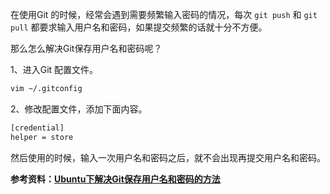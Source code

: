 在使用Git 的时候，经常会遇到需要频繁输入密码的情况，每次 `git push` 和 `git pull` 都要求输入用户名和密码，如果提交频繁的话就十分不方便。

那么怎么解决Git保存用户名和密码呢？

1、进入Git 配置文件。

```bash
vim ~/.gitconfig
```

2、修改配置文件，添加下面内容。

```bash
[credential]
helper = store
```

然后使用的时候，输入一次用户名和密码之后，就不会出现再提交用户名和密码。

**参考资料：[Ubuntu下解决Git保存用户名和密码的方法](https://blog.csdn.net/zhengqijun_/article/details/63298202)**
